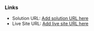 
### Links
- Solution URL: [Add solution URL here](https://your-solution-url.com)
- Live Site URL: [Add live site URL here](https://your-live-site-url.com)